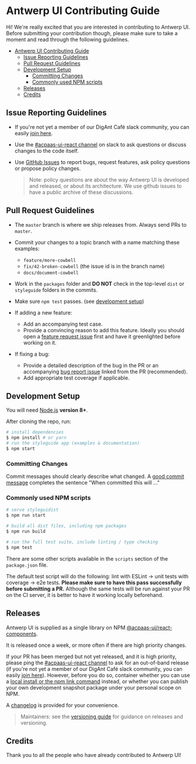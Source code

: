 # Antwerp UI Contributing Guide

Hi! We're really excited that you are interested in contributing to Antwerp UI. Before submitting your contribution though, please make sure to take a moment and read through the following guidelines.

- [Antwerp UI Contributing Guide](#acpaas-ui-contributing-guide)
  - [Issue Reporting Guidelines](#issue-reporting-guidelines)
  - [Pull Request Guidelines](#pull-request-guidelines)
  - [Development Setup](#development-setup)
    - [Committing Changes](#committing-changes)
    - [Commonly used NPM scripts](#commonly-used-npm-scripts)
  - [Releases](#releases)
  - [Credits](#credits)

## Issue Reporting Guidelines

- If you're not yet a member of our DigAnt Café slack community, you can easily [join here][digantcafe-slack].
- Use the [#acpaas-ui-react channel][acpaas-ui-react-slack] on slack to ask questions or discuss changes to the code itself.
- Use [GitHub Issues][github-issues] to report bugs, request features, ask policy questions or propose policy changes.

  > Note: policy questions are about the way Antwerp UI is developed and released, or about its architecture. We use github issues to have a public archive of these discussions.

## Pull Request Guidelines

- The `master` branch is where we ship releases from. Always send PRs to `master`.

- Commit your changes to a topic branch with a name matching these examples:
  - `feature/more-cowbell`
  - `fix/42-broken-cowbell` (the issue id is in the branch name)
  - `docs/document-cowbell`

- Work in the `packages` folder and **DO NOT** check in the top-level `dist` or `styleguide` folders in the commits.

- Make sure `npm test` passes. (see [development setup](#development-setup))

- If adding a new feature:
  - Add an accompanying test case.
  - Provide a convincing reason to add this feature. Ideally you should open a [feature request issue](https://github.com/digipolisantwerp/acpaas-ui_react/issues/new?template=feature_request.md) first and have it greenlighted before working on it.

- If fixing a bug:
  - Provide a detailed description of the bug in the PR or an accompanying [bug report issue](https://github.com/digipolisantwerp/acpaas-ui_react/issues/new?template=bug_report.md) linked from the PR (recommended).
  - Add appropriate test coverage if applicable.

## Development Setup

You will need [Node.js](http://nodejs.org) **version 8+**.

After cloning the repo, run:

```bash
# install dependencies
$ npm install # or yarn
# run the styleguide app (examples & documentation)
$ npm start
```

### Committing Changes

Commit messages should clearly describe what changed. A [good commit message](https://chris.beams.io/posts/git-commit/) completes the sentence "When committed this will …"

### Commonly used NPM scripts

``` bash
# serve styleguidist
$ npm run start

# build all dist files, including npm packages
$ npm run build

# run the full test suite, include linting / type checking
$ npm test
```

There are some other scripts available in the `scripts` section of the `package.json` file.

The default test script will do the following: lint with ESLint -> unit tests with coverage -> e2e tests. **Please make sure to have this pass successfully before submitting a PR.** Although the same tests will be run against your PR on the CI server, it is better to have it working locally beforehand.

## Releases

Antwerp UI is supplied as a single library on NPM [@acpaas-ui/react-components](https://www.npmjs.com/package/@acpaas-ui/react-components).

It is released once a week, or more often if there are high priority changes.

If your PR has been merged but not yet released, and it is high priority, please ping the [#acpaas-ui-react channel][acpaas-ui-react-slack] to ask for an out-of-band release (if you're not yet a member of our DigAnt Café slack community, you can easily [join here][digantcafe-slack]). However, before you do so, container whether you can use a [local install or the npm link command](https://medium.com/@the1mills/how-to-test-your-npm-module-without-publishing-it-every-5-minutes-1c4cb4b369be) instead, or whether you can publish your own development snapshot package under your personal scope on NPM.

A [changelog](CHANGELOG.md) is provided for your convenience.

> Maintainers: see the [versioning guide](./VERSIONING.md) for guidance on releases and versioning.

## Credits

Thank you to all the people who have already contributed to Antwerp UI!

[github-issues]: https://github.com/digipolisantwerp/acpaas-ui_react/issues
[acpaas-ui-react-slack]: https://digantcafe.slack.com/messages/CDGCW8U30/
[digantcafe-slack]: https://digantcafe-slack.digipolis.be

